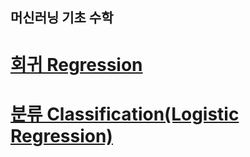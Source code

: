머신러닝 기초 수학
-----------------------------

# [회귀 Regression](./regression/README.md)

# [분류 Classification(Logistic Regression)](./classification/README.md)

